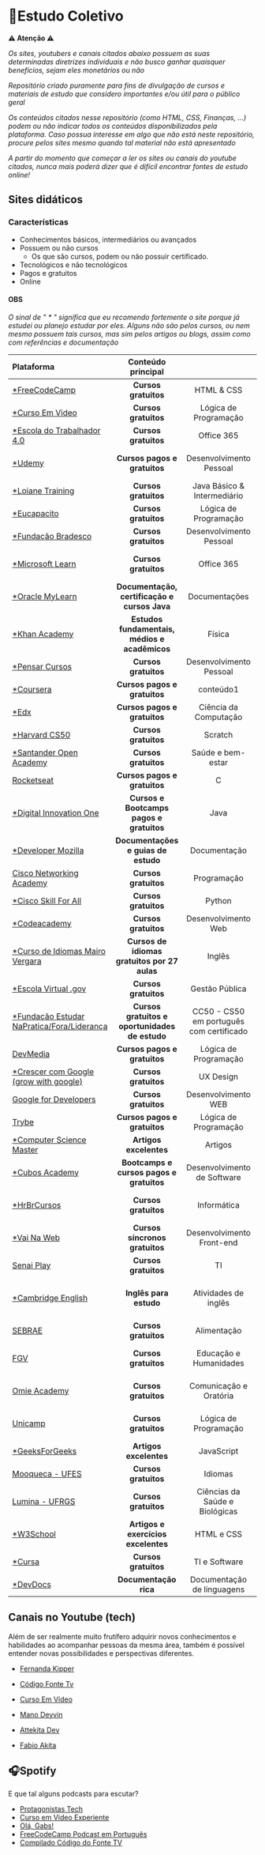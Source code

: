 # 📖Estudo Coletivo

**⚠️ Atenção ⚠️** 
    
_Os sites, youtubers e canais citados abaixo possuem as suas determinadas diretrizes individuais e não busco ganhar quaisquer benefícios, sejam eles monetários ou não_

_Repositório criado puramente para fins de divulgação de cursos e materiais de estudo que considero importantes e/ou útil para o público geral_

_Os conteúdos citados nesse repositório (como HTML, CSS, Finanças, ...) podem ou não indicar todos os conteúdos disponibilizados pela plataforma. Caso possua interesse em algo que não está neste repositório, procure pelos sites mesmo quando tal material não está apresentado_

_A partir do momento que começar a ler os sites ou canais do youtube citados, nunca mais poderá dizer que é difícil encontrar fontes de estudo online!_


## Sites didáticos

### Características

- Conhecimentos básicos, intermediários ou avançados
- Possuem ou não cursos
    - Os que são cursos, podem ou não possuir certificado.
- Tecnológicos e não tecnológicos
- Pagos e gratuitos
- Online

#### OBS

_O sinal de " * " significa que eu recomendo fortemente o site porque já estudei ou planejo estudar por eles. Alguns não são pelos cursos, ou nem mesmo possuem tais cursos, mas sim pelos artigos ou blogs, assim como com referências e documentação_

| Plataforma | Conteúdo principal |||||||
|:-|:-:|:-:|:-:|:-:|:-:|:-:|:-:|
| [*FreeCodeCamp](https://www.freecodecamp.org/) | **Cursos gratuitos** | HTML & CSS | JavaScript | Python | Banco de Dados | Frameworks | Linguagem Legado |
| [*Curso Em Video](https://www.cursoemvideo.com/) | **Cursos gratuitos**| Lógica de Programação | Redes | Hardware | Programação | Inglês | Banco de Dados |
| [*Escola do Trabalhador 4.0](https://ead.escoladotrabalhador40.com.br/) | **Cursos gratuitos** | Office 365 | Finanças | Programação | Computação em Nuvem | Produtividade | IA |
| [*Udemy](https://www.udemy.com/pt/) | **Cursos pagos e gratuitos** | Desenvolvimento Pessoal | Negócios | TI, desenvolvimento e Software | Música | Marketing | Design |
| [*Loiane Training](https://loiane.training/curso/phonegap-apache-cordova) | **Cursos gratuitos** | Java Básico & Intermediário | Estrutura de Dados com Java | Angular | CRUD Angular + Spring| Ext JS 4 | Phonegap e Apache Cordova |
| [*Eucapacito](https://www.eucapacito.com.br/) | **Cursos gratuitos** | Lógica de Programação | Empreendorismo | Programação | Computação em Nuvem | Banco de Dados | IA |
| [*Fundação Bradesco](https://www.ev.org.br/) | **Cursos gratuitos** | Desenvolvimento Pessoal | Desenvolvimento Profissional | Programação | Metodologias de Aprendizagem | Negócios e Inovação | Tecnologia da Informação | 
| [*Microsoft Learn](https://learn.microsoft.com/pt-br/) | **Cursos gratuitos** | Office 365 | Git e Github | Programação | Cybersegurança | Computação em Nuvem com Azure | IA |
| [*Oracle MyLearn](https://mylearn.oracle.com/) | **Documentação, certificação e cursos Java** | Documentações | Infraestrutura | Infraestrutura em Nuvem | Java | Banco de Dados SQL e Oracle Database | Certificações |
| [*Khan Academy](https://pt.khanacademy.org/) | **Estudos fundamentais, médios e acadêmicos** | Física | Matemática | Cybersegurança | Programação | Inglês | Ciencias |
| [*Pensar Cursos](https://www.pensarcursos.com.br/) | **Cursos gratuitos** | Desenvolvimento Pessoal | Marketing e Vendas | Tecnologia da Informação | Gestão e Liderança | Medicina e Saúde | Psicologia |
| [*Coursera](https://www.coursera.org) | **Cursos pagos e gratuitos** | conteúdo1 | conteúdo2 | conteúdo3 | conteúdo4 | conteúdo5 | conteúdo6 |
| [*Edx](https://www.edx.org/) | **Cursos pagos e gratuitos** | Ciência da Computação | Linguagens/idiomas | Ciência ded Dados | Administração e Negócios | Engenharia | Humanidades |
| [*Harvard CS50](https://cs50.harvard.edu/x/2024/) | **Cursos gratuitos** | Scratch | Algoritmos | Estrutura de Dados | IA | Programação e desenvolvimento | Cybersesgurança |
| [*Santander Open Academy](https://www.santanderopenacademy.com/en/index.html) | **Cursos gratuitos** | Saúde e bem-estar | Linguagens/idiomas | Bootcamps | Negócios | Intercâmbio | Tecnologia |
| [Rocketseat](https://app.rocketseat.com.br/) | **Cursos pagos e gratuitos** | C | JavaScript | Java | Front-end e Back-end | Web Fullstack | Python |
| [*Digital Innovation One](https://web.dio.me/home) | **Cursos e Bootcamps pagos e gratuitos** | Java | Python | AWS | Cybersegurança | .NET | Certificações |
| [*Developer Mozilla](https://developer.mozilla.org/pt-BR/) | **Documentações e guias de estudo** | Documentação | Guias de aprendizado | HTML | CSS | JavaScript | Web APIs |
| [Cisco Networking Academy](https://www.netacad.com/) | **Cursos gratuitos** | Programação | Cybersegurança | Networking (redes) | Ciência de Dados | IoT | Infraestrutura e Automação |
| [*Cisco Skill For All](https://skillsforall.com/) | **Cursos gratuitos** | Python | cyberSegurança | Networking (redes) | Ciência de dados | IA | Certificações |
| [*Codeacademy](https://www.codecademy.com/) | **Cursos gratuitos** | Desenvolvimento Web | Ciência de Dados | Ciência da Computação | Desenvolvimento de Jogos | IA | Desenvolvimento Mobile |
| [*Curso de Idiomas Mairo Vergara](https://curso.mairovergara.com/) | **Cursos de idiomas gratuitos por 27 aulas** | Inglês | Francês | Espanhol | Blogs | Comunidade no site | Metodologia própria |
| [*Escola Virtual .gov](https://www.escolavirtual.gov.br/) | **Cursos gratuitos** | Gestão Pública | Gestão de Pessoas | Desenvolvimento Pessoal | TI | Educação e Docência | Saúde |
| [*Fundação Estudar NaPratica/Fora/Liderança](https://www.estudar.org.br/) | **Cursos gratuitos e oportunidades de estudo** | CC50 - CS50 em português com certificado | Desenvolvimento Pessoal | Preparatórios | Comunicação Interpessoal | Produtividade | Vagas e Processos de emprego |
| [DevMedia](https://www.devmedia.com.br/) | **Cursos pagos e gratuitos** | Lógica de Programação | HTML e CSS | JavaScript | Frameworks | Banco de Dados | Artigos |
| [*Crescer com Google (grow with google)](https://grow.google/intl/pt/) | **Cursos gratuitos** | UX Design | Cybersegurança | Apoio Técnico Google| Gestão de projetos | Marketing Digital | IA |
| [Google for Developers](https://developers.google.com/learn?hl=pt-br) | **Cursos gratuitos** | Desenvolvimento WEB | Desenvolvimento Mobile | Ciência de dados | Desenvolvimento de Jogos | Redes | IA | 
| [Trybe](https://www.betrybe.com/) | **Cursos pagos e gratuitos** | Lógica de Programação | HTML | CSS | JavaScript | Desenvolvimento Web  | IA |
| [*Computer Science Master](https://www.computersciencemaster.com.br/) | **Artigos excelentes** | Artigos | Algebra Booleana | Desafios de HTML e CSS | Desenvolvimento de jogos | Exercícios de programação | Cursos |
| [*Cubos Academy](https://cubos.academy/#cursos) | **Bootcamps e cursos pagos e gratuitos** | Desenvolvimento de Software | Análise de Dados | Figma | Java | Python | Bootcamps |
| [*HrBrCursos](https://www.hrbrcursos.com/) | **Cursos gratuitos** | Informática | Redes de Computadores | Endereçamento IP | Sistema Operacional | Montagem e Manuntenção de Hardware | Cybersegurança |
| [*Vai Na Web](https://vainaweb.com.br/carreiras) | **Cursos síncronos gratuitos** | Desenvolvimento Front-end | Desenvolvimento Mobile | Desenvolvimento Back-end | Ciência de Dados | E-commerce | Blog |
| [Senai Play](https://play.senai.br/) | **Cursos gratuitos** | TI | Alimentos e bebidas | automação e mecatrônica | Automotiva | Eletroeletrônica | Telecomunicações |
| [*Cambridge English](https://www.cambridgeenglish.org/) | **Inglês para estudo** | Atividades de inglês | Teste de inglês | Exame preparatório para certificação de inglês | Dicionário em inglês | Aprendizado em inglês | Blog |
| [SEBRAE](https://sebrae.com.br/sites/PortalSebrae/cursosonline) | **Cursos gratuitos** | Alimentação | Desenvolvimento Pessoal | Gestão Empresarial | Marketing Digital | Soluções Ágeis | Comunicação |
| [FGV](https://educacao-executiva.fgv.br/cursos/online) | **Cursos gratuitos** | Educação e Humanidades | Economia e Finanças | Gestão de Setores | Relações Internacionais | Tecnologia e Ciência de Dados | Liderança e pessoas |
| [Omie Academy](https://academy.omie.com.br/) | **Cursos gratuitos** | Comunicação e Oratória | Empreendorismo | Vendas | Marketing | E-commerce | Liderança e Gestão de Pessoas |
| [Unicamp](https://moocs.ggte.unicamp.br/) | **Cursos gratuitos** | Lógica de Programação | Produção de textos | Programação Android | UX e UI Design | Desenvolvimento Web | Edição e Tratamento de Imagens |
| [*GeeksForGeeks](https://www.geeksforgeeks.org/) | **Artigos excelentes** | JavaScript | Java | Python | Tutoriais | Puzzles | Artigos |
| [Mooqueca - UFES](https://mooc.ufes.br/) | **Cursos gratuitos** | Idiomas | Saúde e Bem Estar | Educação | Comunicação e Marketing | Finanças e Vendas | Ciências Exatas |
| [Lumina - UFRGS](https://lumina.ufrgs.br/) | **Cursos gratuitos** | Ciências da Saúde e Biológicas | Ciências Exatas e da Terra | Ciências Humanas e Sociais | Linguistica e Letras| Artes | Tecnológicas e Indústria Criativa |
| [*W3School](https://www.w3schools.com/) | **Artigos e exercícios excelentes** | HTML e CSS | JavaScript | Referências | Artigos | Tutoriais | Exercícios e quizes |
| [*Cursa](https://cursa.app/pt) | **Cursos gratuitos** | TI e Software | Administração e Negócios | Idiomas | Saúde | Vestibulares | Musicais |
| [*DevDocs](https://devdocs.io) | **Documentação rica** | Documentação de linguagens | Documentação JDK | Documentação JavaScript | Documentação HTML e CSS | Documentação Python | Documentação C, C++ e C# |


## Canais no Youtube (tech)

Além de ser realmente muito frutífero adquirir novos conhecimentos e habilidades ao acompanhar pessoas da mesma área, também é possível entender novas possibilidades e perspectivas diferentes.

- [Fernanda Kipper](https://www.youtube.com/@kipperdev)

- [Código Fonte Tv](https://www.youtube.com/@codigofontetv)

- [Curso Em Vídeo](https://www.youtube.com/c/CursoemVideo/)

- [Mano Deyvin](https://www.youtube.com/@manodeyvin)

- [Attekita Dev](https://www.youtube.com/@attekitadev)

- [Fabio Akita](https://www.youtube.com/@Akitando)

## 🎧Spotify

E que tal alguns podcasts para escutar?

- [Protagonistas Tech](https://open.spotify.com/show/5kBWlcfQXmdHR8By2A9C5X?si=304d8181d99c4725)
- [Curso em Video Experiente](https://open.spotify.com/show/5KHDGT9PeWAqX7Qstoci1y?si=1346dd5318a24d50)
- [Olá, Gabs!](https://open.spotify.com/show/094hX276k5lFzM8Ig2xpsl?si=e9cfee2139a54605)
- [FreeCodeCamp Podcast em Português](https://open.spotify.com/show/70m92At5oht4zY4f87lLEE?si=1195056447c84fbd)
- [Compilado Código do Fonte TV](https://open.spotify.com/show/7kLgm2CDG4aontuQOluFwb?si=d9298f1e1b434186)